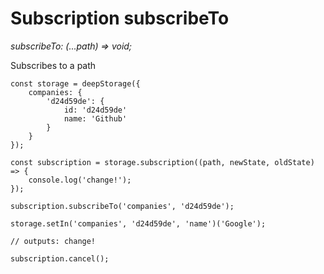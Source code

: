 # Subscription subscribeTo

_subscribeTo: \(...path\) =&gt; void;_

Subscribes to a path

```
const storage = deepStorage({
    companies: {
        'd24d59de': {
            id: 'd24d59de'
            name: 'Github'
        }
    }
});

const subscription = storage.subscription((path, newState, oldState) => {
    console.log('change!');
});

subscription.subscribeTo('companies', 'd24d59de');

storage.setIn('companies', 'd24d59de', 'name')('Google');

// outputs: change!

subscription.cancel();
```



